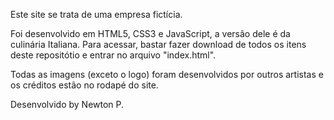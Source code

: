 Este site se trata de uma empresa fictícia.

Foi desenvolvido em HTML5, CSS3 e JavaScript, a versão dele é da culinária Italiana.
Para acessar, bastar fazer download de todos os itens deste repositótio e entrar no arquivo "index.html".

Todas as imagens (exceto o logo) foram desenvolvidos por outros artistas e os créditos estão no rodapé do site.


Desenvolvido by Newton P.